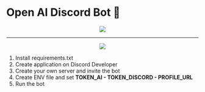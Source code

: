 <h1>Open AI Discord Bot 🤖</h1>
<p align="center">
    <img src="https://img.shields.io/badge/Forklein-purple">
</p>

<hr>

<p align="center">
   <img src="https://i.ibb.co/vw9b98m/example.jpg">
</p>

<ol>
    <li>Install requirements.txt</li>
    <li>Create application on Discord Developer</li>
    <li>Create your own server and invite the bot</li>
    <li>Create ENV file and set <strong>TOKEN_AI - TOKEN_DISCORD - PROFILE_URL</strong></li>
    <li>Run the bot</li>
</ol>